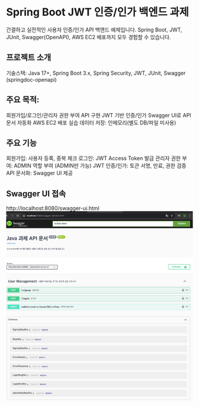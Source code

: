 # Spring Boot JWT 인증/인가 백엔드 과제

간결하고 실전적인 사용자 인증/인가 API 백엔드 예제입니다.
Spring Boot, JWT, JUnit, Swagger(OpenAPI), AWS EC2 배포까지 모두 경험할 수 있습니다.

## 프로젝트 소개
기술스택: Java 17+, Spring Boot 3.x, Spring Security, JWT, JUnit, Swagger (springdoc-openapi)

## 주요 목적:
회원가입/로그인/관리자 권한 부여 API 구현
JWT 기반 인증/인가
Swagger UI로 API 문서 자동화
AWS EC2 배포 실습
데이터 저장: 인메모리(별도 DB/파일 미사용)

## 주요 기능
회원가입: 사용자 등록, 중복 체크
로그인: JWT Access Token 발급
관리자 권한 부여: ADMIN 역할 부여 (ADMIN만 가능)
JWT 인증/인가: 토큰 서명, 만료, 권한 검증
API 문서화: Swagger UI 제공

## Swagger UI 접속
http://localhost:8080/swagger-ui.html
![img.png](img.png)